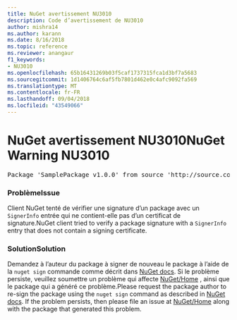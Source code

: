 ```yaml
---
title: NuGet avertissement NU3010
description: Code d’avertissement de NU3010
author: mishra14
ms.author: karann
ms.date: 8/16/2018
ms.topic: reference
ms.reviewer: anangaur
f1_keywords:
- NU3010
ms.openlocfilehash: 65b16431269b03f5caf1737315fca1d3bf7a5683
ms.sourcegitcommit: 1d1406764c6af5fb7801d462e0c4afc9092fa569
ms.translationtype: MT
ms.contentlocale: fr-FR
ms.lasthandoff: 09/04/2018
ms.locfileid: "43549066"
---
```

# <a name="nuget-warning-nu3010"></a><span data-ttu-id="033c1-103">NuGet avertissement NU3010</span><span class="sxs-lookup"><span data-stu-id="033c1-103">NuGet Warning NU3010</span></span>

<pre>Package 'SamplePackage v1.0.0' from source 'http://source.com/index.json': The primary signature does not have a signing certificate.</pre>

### <a name="issue"></a><span data-ttu-id="033c1-104">Problème</span><span class="sxs-lookup"><span data-stu-id="033c1-104">Issue</span></span>

<span data-ttu-id="033c1-105">Client NuGet tenté de vérifier une signature d’un package avec un `SignerInfo` entrée qui ne contient-elle pas d’un certificat de signature.</span><span class="sxs-lookup"><span data-stu-id="033c1-105">NuGet client tried to verify a package signature with a `SignerInfo` entry that does not contain a signing certificate.</span></span>


### <a name="solution"></a><span data-ttu-id="033c1-106">Solution</span><span class="sxs-lookup"><span data-stu-id="033c1-106">Solution</span></span>

<span data-ttu-id="033c1-107">Demandez à l’auteur du package à signer de nouveau le package à l’aide de la `nuget sign` commande comme décrit dans [NuGet docs](https://docs.microsoft.com/en-us/nuget/create-packages/sign-a-package). Si le problème persiste, veuillez soumettre un problème qui affecte [NuGet/Home](https://github.com/NuGet/Home/issues) , ainsi que le package qui a généré ce problème.</span><span class="sxs-lookup"><span data-stu-id="033c1-107">Please request the package author to re-sign the package using the `nuget sign` command as described in [NuGet docs](https://docs.microsoft.com/en-us/nuget/create-packages/sign-a-package). If the problem persists, then please file an issue at [NuGet/Home](https://github.com/NuGet/Home/issues) along with the package that generated this problem.</span></span>


